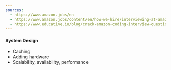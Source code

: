 ```yaml
---
sources:
  - https://www.amazon.jobs/en
  - https://www.amazon.jobs/content/en/how-we-hire/interviewing-at-amazon
  - https://www.educative.io/blog/crack-amazon-coding-interview-questions
---
```

#### System Design

- Caching
- Adding hardware
- Scalability, availability, performance
